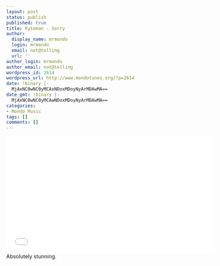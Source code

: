 ```yaml
---
layout: post
status: publish
published: true
title: Kyteman - Sorry
author:
  display_name: mrmondo
  login: mrmondo
  email: not@telling
  url: ''
author_login: mrmondo
author_email: not@telling
wordpress_id: 2614
wordpress_url: http://www.mondotunes.org/?p=2614
date: !binary |-
  MjAxNC0wNC0yMCAxNDoxMDoyNyArMDAwMA==
date_gmt: !binary |-
  MjAxNC0wNC0yMCAwNDoxMDoyNyArMDAwMA==
categories:
- Mondo Music
tags: []
comments: []
---
```

<iframe width="560" height="315" src="//www.youtube.com/embed/F3xr4bJtxhg" frameborder="0"> </iframe>
Absolutely stunning.
